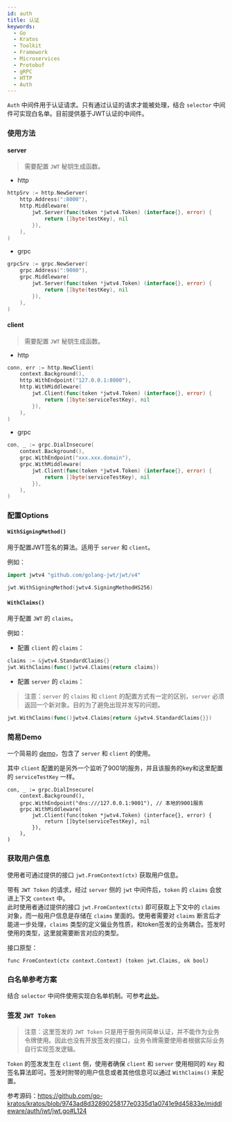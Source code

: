 ```yaml
---
id: auth
title: 认证
keywords:
  - Go
  - Kratos
  - Toolkit
  - Framework
  - Microservices
  - Protobuf
  - gRPC
  - HTTP
  - Auth
---
```


`Auth` 中间件用于认证请求。只有通过认证的请求才能被处理，结合 `selector` 中间件可实现白名单。目前提供基于JWT认证的中间件。

### 使用方法

#### server

> 需要配置 `JWT` 秘钥生成函数。

- http

```go
httpSrv := http.NewServer(
	http.Address(":8000"),
	http.Middleware(
		jwt.Server(func(token *jwtv4.Token) (interface{}, error) {
			return []byte(testKey), nil
		}),
	),
)
```

- grpc

```go
grpcSrv := grpc.NewServer(
	grpc.Address(":9000"),
	grpc.Middleware(
		jwt.Server(func(token *jwtv4.Token) (interface{}, error) {
			return []byte(testKey), nil
		}),
	),
)
```

#### client

> 需要配置 `JWT` 秘钥生成函数。

- http

```go
conn, err := http.NewClient(
	context.Background(),
	http.WithEndpoint("127.0.0.1:8000"),
	http.WithMiddleware(
		jwt.Client(func(token *jwtv4.Token) (interface{}, error) {
			return []byte(serviceTestKey), nil
		}),
	),
)
```

- grpc

```go
con, _ := grpc.DialInsecure(
	context.Background(),
	grpc.WithEndpoint("xxx.xxx.domain"),
	grpc.WithMiddleware(
		jwt.Client(func(token *jwtv4.Token) (interface{}, error) {
			return []byte(serviceTestKey), nil
		}),
	),
)
```

### 配置Options

#### `WithSigningMethod()`

用于配置JWT签名的算法。适用于 `server` 和 `client`。

例如：

```go
import jwtv4 "github.com/golang-jwt/jwt/v4"

jwt.WithSigningMethod(jwtv4.SigningMethodHS256)
```

#### `WithClaims()`

用于配置 `JWT` 的 `claims`。

例如：

* 配置 `client` 的 `claims`：

```go
claims := &jwtv4.StandardClaims{}
jwt.WithClaims(func()jwtv4.Claims{return claims})
```

* 配置 `server` 的 `claims`：

> 注意：`server` 的 `claims` 和 `client` 的配置方式有一定的区别，`server` 必须返回一个新对象。目的为了避免出现并发写的问题。
```go
jwt.WithClaims(func()jwtv4.Claims{return &jwtv4.StandardClaims{}})
```

### 简易Demo

一个简易的 [demo](https://github.com/go-kratos/kratos/blob/9743ad8d32890258177e0335d1a0741e9d45833e/examples/auth/jwt/main.go)，包含了 `server` 和 `client` 的使用。

其中 `client` 配置的是另外一个监听了9001的服务，并且该服务的key和这里配置的 `serviceTestKey` 一样。

```golang
con, _ := grpc.DialInsecure(
	context.Background(),
	grpc.WithEndpoint("dns:///127.0.0.1:9001"), // 本地的9001服务
	grpc.WithMiddleware(
		jwt.Client(func(token *jwtv4.Token) (interface{}, error) {
			return []byte(serviceTestKey), nil
		}),
	),
)
```

### 获取用户信息

使用者可通过提供的接口 `jwt.FromContext(ctx)` 获取用户信息。

带有 `JWT Token` 的请求，经过 `server` 侧的 `jwt` 中间件后，`token` 的 `claims` 会放进上下文 `context` 中。  
此时使用者通过提供的接口 `jwt.FromContext(ctx)` 即可获取上下文中的 `claims` 对象，而一般用户信息是存储在 `claims` 里面的。使用者需要对 `claims` 断言后才能进一步处理，`claims` 类型的定义偏业务性质，和token签发的业务耦合。签发时使用的类型，这里就需要断言对应的类型。

接口原型：

```golang
func FromContext(ctx context.Context) (token jwt.Claims, ok bool)
```

### 白名单参考方案

结合 `selector` 中间件使用实现白名单机制。可参考[此处](https://github.com/go-kratos/beer-shop/blob/b12402ebc618c4563e69757e65a6db4dd767a869/app/shop/interface/internal/server/http.go#L26)。

### 签发 `JWT Token`

> 注意：这里签发的 `JWT Token` 只是用于服务间简单认证，并不能作为业务令牌使用。因此也没有开放签发的接口，业务令牌需要使用者根据实际业务自行实现签发逻辑。

`Token` 的签发发生在 `client` 侧，使用者确保 `client` 和 `server` 使用相同的 `Key` 和签名算法即可。签发时附带的用户信息或者其他信息可以通过 `WithClaims()` 来配置。

参考源码：https://github.com/go-kratos/kratos/blob/9743ad8d32890258177e0335d1a0741e9d45833e/middleware/auth/jwt/jwt.go#L124





